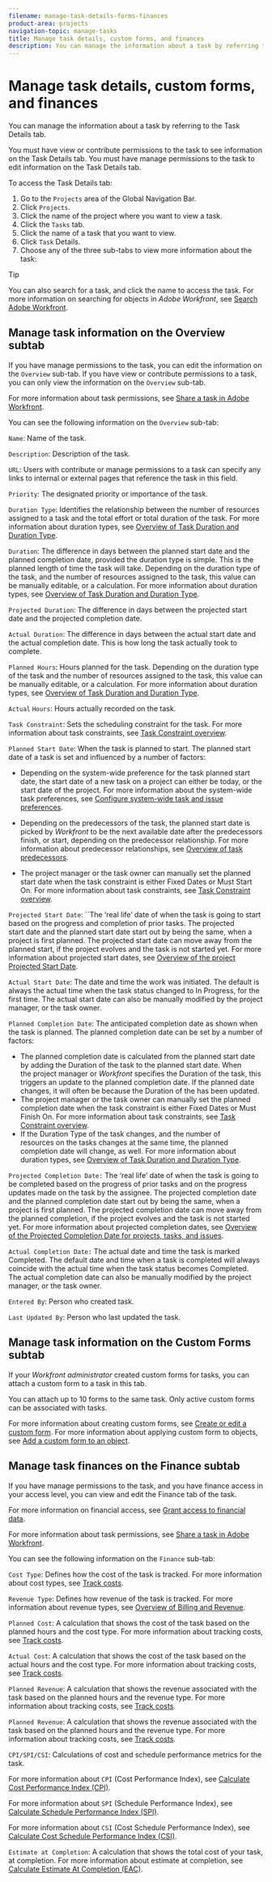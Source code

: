 ```yaml
---
filename: manage-task-details-forms-finances
product-area: projects
navigation-topic: manage-tasks
title: Manage task details, custom forms, and finances
description: You can manage the information about a task by referring to the Task Details tab.
---
```


# Manage task details, custom forms, and finances

You can manage the information about a task by referring to the Task Details tab.

You must have view or contribute permissions to the task to see information on the Task Details tab. You must have manage permissions to the task to edit information on the Task Details tab.

To access the Task Details tab:

1. Go to the `Projects` area of the Global Navigation Bar.
1. Click `Projects`.
1. Click the name of the project where you want to view a task.
1. Click the `Tasks` tab.
1. Click the name of a task that you want to view.
1. Click `Task` Details.
1. Choose any of the three sub-tabs to view more information about the task:

>[!TIP]
>
>You can also search for a task, and click the name to access the task. For more information on searching for objects in *Adobe Workfront*, see [Search Adobe Workfront](../../../workfront-basics/navigate-workfront/search/search-workfront.md).

## Manage task information on the Overview subtab

If you have manage permissions to the task, you can edit the information on the `Overview` sub-tab.  If you have view or contribute permissions to a task, you can only view the information on the `Overview` sub-tab.

For more information about task permissions, see [Share a task in Adobe Workfront](../../../workfront-basics/grant-and-request-access-to-objects/share-a-task.md).

You can see the following information on the `Overview` sub-tab:

`Name`:&nbsp;Name of the task.

`Description`:&nbsp;Description&nbsp;of the task.&nbsp;

`URL`: Users with contribute or manage permissions to a task can specify&nbsp;any links to internal or external&nbsp;pages that&nbsp;reference the task in this field.

`Priority`:&nbsp;The designated​&nbsp;priority or importance of the task.

`Duration Type`:&nbsp;Identifies the relationship between the number of resources assigned to a task and the total effort or total duration of the task. For more information about duration types, see [Overview of Task Duration and Duration Type](../../../manage-work/tasks/taskdurtn/task-duration-and-duration-type.md).

`Duration`: The difference in days between the planned start date and the planned completion date, provided the duration type is simple. This is the planned length of time the task will take. Depending on the duration type of the task, and the number of resources assigned to the task, this value can be manually editable, or a calculation. For more information about duration types, see [Overview of Task Duration and Duration Type](../../../manage-work/tasks/taskdurtn/task-duration-and-duration-type.md).

`Projected Duration`: The difference in days between the projected start date and the projected completion date.&nbsp;

`Actual Duration`:​&nbsp;The difference in days between the actual start date and the actual completion date. This is how long the task actually took to complete.&nbsp;

`Planned Hours`:&nbsp;Hours planned for the task. Depending on the duration type of the task and the number of resources assigned to the task, this value can be manually editable, or a calculation. For more information about duration types, see [Overview of Task Duration and Duration Type](../../../manage-work/tasks/taskdurtn/task-duration-and-duration-type.md).

`Actual` `Hours`: Hours actually recorded on the task.

`Task Constraint`:&nbsp;Sets the scheduling constraint for the task. For more information about task constraints, see [Task Constraint overview](../../../manage-work/tasks/task-constraints/task-constraint-overview.md).

`Planned Start Date`: When the task&nbsp;is planned to start.&nbsp;The planned start date of a task is set and influenced by a number of factors:

* Depending on the system-wide preference&nbsp;for the task planned start date, the start date of a new task on a project can either be today, or the start date of the project. For more information about the system-wide task preferences, see [Configure system-wide task and issue preferences](../../../administration-and-setup/set-up-workfront/configure-system-defaults/set-task-issue-preferences.md).
* Depending on the predecessors of the task, the planned start date is picked by *Workfront*&nbsp;to be the next available date after the predecessors finish, or start, depending on the predecessor relationship. For more information about predecessor relationships, see [Overview of task predecessors](../../../manage-work/tasks/use-prdcssrs/predecessors-overview.md).

* The project manager or the task owner can manually set the planned start date when the task constraint is either Fixed Dates or Must Start On. For more information about task constraints, see [Task Constraint overview](../../../manage-work/tasks/task-constraints/task-constraint-overview.md).

`Projected Start Date`: ``The&nbsp;‘real life’ date&nbsp;of when the task is going to start based on the progress and completion of prior tasks.&nbsp;The projected start&nbsp;date and the planned start&nbsp;date start out by being the same, when a project is first planned. The projected start&nbsp;date can move away from the planned start, if the project evolves and the task is not started yet. For more information about projected start&nbsp;dates, see [Overview of the project Projected Start Date](../../../manage-work/projects/planning-a-project/project-projected-start-date.md).

`Actual Start Date`:&nbsp;The date and time the work was initiated. The default is always the actual time when the task status changed to In Progress, for the first time. The actual start date can also be manually modified by the project manager, or the task owner.&nbsp;

`Planned Completion Date`: The anticipated completion date as shown when the task is planned. The planned completion date can be set by a number of factors:

* The planned completion date is calculated from the planned start date by adding the Duration of the task to the planned start date. When the&nbsp;project manager or *Workfront* specifies&nbsp;the Duration of the task, this triggers an update to the planned completion date. If the planned date changes, it will often be because the Duration of the has been updated.
* The project manager or the task owner can manually set the planned completion&nbsp;date when the task constraint is either Fixed Dates or Must Finish&nbsp;On. For more information about task constraints, see [Task Constraint overview](../../../manage-work/tasks/task-constraints/task-constraint-overview.md).
* If the Duration Type of the task changes, and&nbsp;the number of resources&nbsp;on the tasks changes at the same time, the planned completion date will change, as well.&nbsp;For more information about duration types, see [Overview of Task Duration and Duration Type](../../../manage-work/tasks/taskdurtn/task-duration-and-duration-type.md).

`Projected Completion Date:`&nbsp;The&nbsp;‘real life’ date&nbsp;of when the task is going to be completed based on the progress of prior tasks&nbsp;and on the progress updates made on the task by the assignee. The projected completion date and the planned completion date start out by being the same, when a project is first planned. The projected completion date can move away from the planned completion, if the project evolves and the task is not started yet. For more information about projected completion dates, see [Overview of the Projected Completion Date for projects, tasks, and issues](../../../manage-work/projects/planning-a-project/project-projected-completion-date.md).

`Actual Completion Date:`&nbsp;The actual date and time the task is marked Completed. The default date and time when a task is completed will always coincide with the actual time when the task status becomes Completed. The actual completion&nbsp;date can also be manually modified by the project manager, or the task owner.&nbsp;

`Entered By`: Person who created task.&nbsp;

`Last Updated By`: Person who last updated the task.

## Manage task information on the Custom Forms subtab

If your *Workfront administrator* created custom forms for tasks, you can attach a custom form to a task in this tab.

You can attach up to 10 forms to the same task. Only active custom forms can be associated with tasks. <![CDATA[    ]]>

For more information about creating custom forms, see [Create or edit a custom form](../../../administration-and-setup/customize-workfront/create-manage-custom-forms/create-or-edit-a-custom-form.md). For more information about applying custom form to objects, see [Add a custom form to an object](../../../workfront-basics/work-with-custom-forms/add-a-custom-form-to-an-object.md).

## Manage task finances on the Finance subtab

If you have manage permissions to the task, and you have finance access in your access level, you can&nbsp;view and edit the Finance tab of the task.

For more information on financial access, see [Grant access to financial data](../../../administration-and-setup/add-users/configure-and-grant-access/grant-access-financial.md).&nbsp;

For more information about task permissions, see [Share a task in Adobe Workfront](../../../workfront-basics/grant-and-request-access-to-objects/share-a-task.md).

You can see the following information on the `Finance` sub-tab:

`Cost Type`: Defines how&nbsp;the cost of the task is tracked. For more information about cost types, see [Track costs](../../../manage-work/projects/project-finances/track-costs.md).

`Revenue Type`:&nbsp;Defines how&nbsp;revenue&nbsp;of the task is tracked. For more information about revenue types, see [Overview of Billing and Revenue](../../../manage-work/projects/project-finances/billing-and-revenue-overview.md).

`Planned Cost`: A calculation that shows the cost of the task based on the planned hours and the cost type. For more information about tracking costs, see [Track costs](../../../manage-work/projects/project-finances/track-costs.md).

`Actual Cost`: A calculation that shows the cost of the task based on the actual&nbsp;hours and the cost type. For more information about tracking costs, see [Track costs](../../../manage-work/projects/project-finances/track-costs.md).

`Planned Revenue`: A calculation that shows the revenue associated with the task based on the planned&nbsp;hours and the revenue&nbsp;type. For more information about tracking costs, see [Track costs](../../../manage-work/projects/project-finances/track-costs.md).

`Planned Revenue`: A calculation that shows the revenue associated with the task based on the planned&nbsp;hours and the revenue&nbsp;type. For more information about tracking costs, see [Track costs](../../../manage-work/projects/project-finances/track-costs.md).

`CPI/SPI/CSI`: Calculations of cost and schedule performance metrics for the task.&nbsp;

For more information about  `CPI` (Cost Performance Index), see [Calculate Cost Performance Index (CPI)](../../../manage-work/projects/project-finances/calculate-cpi.md).

For more information about `SPI` (Schedule Performance Index), see [Calculate Schedule Performance Index (SPI)](../../../manage-work/projects/project-finances/calculate-spi.md).

For more information about `CSI` (Cost Schedule Performance Index), see [Calculate Cost Schedule Performance Index (CSI)](../../../manage-work/projects/project-finances/calculate-csi.md).

`Estimate at Completion`: A calculation that shows the total cost of your task, at completion. For more information about estimate at completion, see [Calculate Estimate At Completion (EAC)](../../../manage-work/projects/project-finances/calculate-eac.md).
